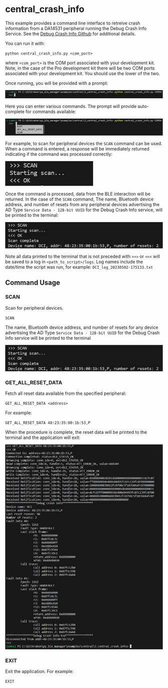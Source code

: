 # central_crash_info

This example provides a command line interface to retreive crash information from a DA14531 peripheral running the Debug Crash Info Service. See the
[Debug Crash Info Github](https://github.com/Renesas-US-Connectivity/dlg_crash_info) for additional details.

You can run it with:

`python central_crash_info.py <com_port>`

where `<com_port>` is the COM port associated with your development kit. Note, in the case of the Pro development kit there will be two COM ports associated with your development kit. You should use the lower of the two.

Once running, you will be provided with a prompt:

![terminal](assets/terminal.png)

Here you can enter various commands. The prompt will provide auto-complete for commands available:

![terminal2](assets/terminal2.png)

For example, to scan for peripheral devices the `SCAN` command can be used. When a command is entered, a response will be immediately returned indicating if the command was processed correctly:

![terminal3](assets/terminal3.png)

Once the command is processed, data from the BLE interaction will be returned. In the case of the `SCAN` command, The name, Bluetooth device address, and number of resets from any peripheral devices advertising the AD Type `Service Data - 128-bit UUID` for the Debug Crash Info service, will be printed to the terminal:

![terminal4](assets/terminal4.png)

Note all data printed to the terminal that is not preceded with `>>>` or `<<<` will be saved to a log in `<path_to_script>/logs`. Log names include the date/time the script was run, for example: `DCI_log_20230502-175133.txt`

## Command Usage

### SCAN

Scan for peripheral devices.

`SCAN`

The name, Bluetooth device address, and number of resets for any device advertising the AD Type `Service Data - 128-bit UUID` for the Debug Crash Info service will be printed to the terminal

![terminal4](assets/terminal4.png)

### GET_ALL_RESET_DATA

Fetch all reset data available from the specified peripheral:

`GET_ALL_RESET_DATA <address>`

For example:

`GET_ALL_RESET_DATA 48:23:35:00:1b:53,P`

When the procedure is complete, the reset data will be printed to the terminal and the application will exit:

![getallresetdata](assets/getallresetdata.PNG)

### EXIT

Exit the application. For example:

`EXIT`
